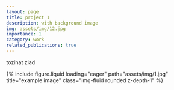 ```yaml
---
layout: page
title: project 1
description: with background image
img: assets/img/12.jpg
importance: 1
category: work
related_publications: true
---
```



tozihat ziad


<div class="row">
    <div class="col-sm mt-3 mt-md-0">
        {% include figure.liquid loading="eager" path="assets/img/1.jpg" title="example image" class="img-fluid rounded z-depth-1" %}
    </div>
</div>